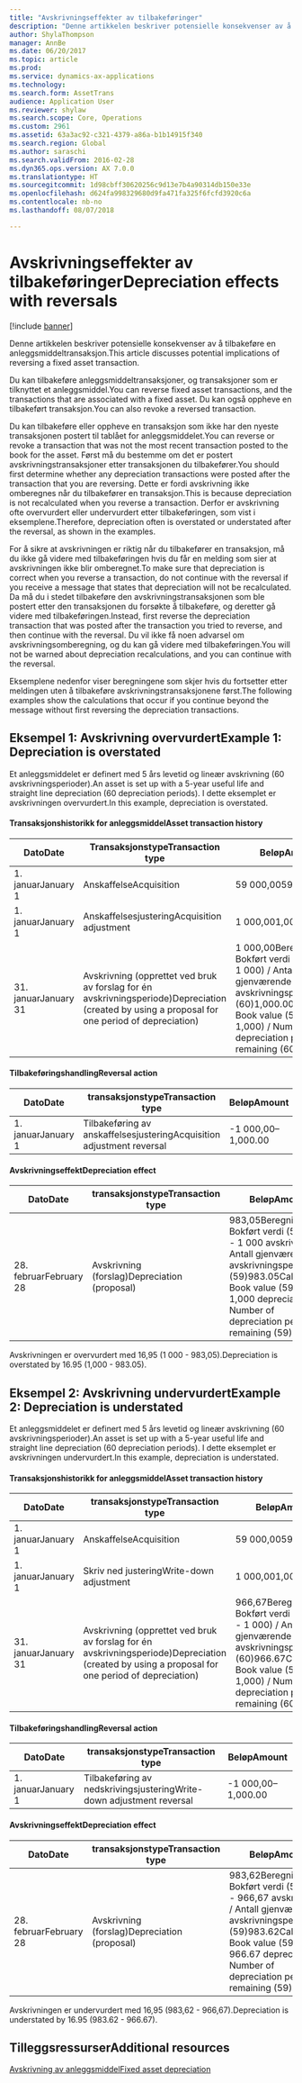 ```yaml
---
title: "Avskrivningseffekter av tilbakeføringer"
description: "Denne artikkelen beskriver potensielle konsekvenser av å tilbakeføre en anleggsmiddeltransaksjon."
author: ShylaThompson
manager: AnnBe
ms.date: 06/20/2017
ms.topic: article
ms.prod: 
ms.service: dynamics-ax-applications
ms.technology: 
ms.search.form: AssetTrans
audience: Application User
ms.reviewer: shylaw
ms.search.scope: Core, Operations
ms.custom: 2961
ms.assetid: 63a3ac92-c321-4379-a86a-b1b14915f340
ms.search.region: Global
ms.author: saraschi
ms.search.validFrom: 2016-02-28
ms.dyn365.ops.version: AX 7.0.0
ms.translationtype: HT
ms.sourcegitcommit: 1d98cbff30620256c9d13e7b4a90314db150e33e
ms.openlocfilehash: d624fa998329680d9fa471fa325f6fcfd3920c6a
ms.contentlocale: nb-no
ms.lasthandoff: 08/07/2018

---
```


# <a name="depreciation-effects-with-reversals"></a><span data-ttu-id="77334-103">Avskrivningseffekter av tilbakeføringer</span><span class="sxs-lookup"><span data-stu-id="77334-103">Depreciation effects with reversals</span></span>

[!include [banner](../includes/banner.md)]

<span data-ttu-id="77334-104">Denne artikkelen beskriver potensielle konsekvenser av å tilbakeføre en anleggsmiddeltransaksjon.</span><span class="sxs-lookup"><span data-stu-id="77334-104">This article discusses potential implications of reversing a fixed asset transaction.</span></span> 

<span data-ttu-id="77334-105">Du kan tilbakeføre anleggsmiddeltransaksjoner, og transaksjoner som er tilknyttet et anleggsmiddel.</span><span class="sxs-lookup"><span data-stu-id="77334-105">You can reverse fixed asset transactions, and the transactions that are associated with a fixed asset.</span></span> <span data-ttu-id="77334-106">Du kan også oppheve en tilbakeført transaksjon.</span><span class="sxs-lookup"><span data-stu-id="77334-106">You can also revoke a reversed transaction.</span></span> 

<span data-ttu-id="77334-107">Du kan tilbakeføre eller oppheve en transaksjon som ikke har den nyeste transaksjonen postert til tablået for anleggsmiddelet.</span><span class="sxs-lookup"><span data-stu-id="77334-107">You can reverse or revoke a transaction that was not the most recent transaction posted to the book for the asset.</span></span> <span data-ttu-id="77334-108">Først må du bestemme om det er postert avskrivningstransaksjoner etter transaksjonen du tilbakefører.</span><span class="sxs-lookup"><span data-stu-id="77334-108">You should first determine whether any depreciation transactions were posted after the transaction that you are reversing.</span></span> <span data-ttu-id="77334-109">Dette er fordi avskrivning ikke omberegnes når du tilbakefører en transaksjon.</span><span class="sxs-lookup"><span data-stu-id="77334-109">This is because depreciation is not recalculated when you reverse a transaction.</span></span> <span data-ttu-id="77334-110">Derfor er avskrivning ofte overvurdert eller undervurdert etter tilbakeføringen, som vist i eksemplene.</span><span class="sxs-lookup"><span data-stu-id="77334-110">Therefore, depreciation often is overstated or understated after the reversal, as shown in the examples.</span></span> 

<span data-ttu-id="77334-111">For å sikre at avskrivningen er riktig når du tilbakefører en transaksjon, må du ikke gå videre med tilbakeføringen hvis du får en melding som sier at avskrivningen ikke blir omberegnet.</span><span class="sxs-lookup"><span data-stu-id="77334-111">To make sure that depreciation is correct when you reverse a transaction, do not continue with the reversal if you receive a message that states that depreciation will not be recalculated.</span></span> <span data-ttu-id="77334-112">Da må du i stedet tilbakeføre den avskrivningstransaksjonen som ble postert etter den transaksjonen du forsøkte å tilbakeføre, og deretter gå videre med tilbakeføringen.</span><span class="sxs-lookup"><span data-stu-id="77334-112">Instead, first reverse the depreciation transaction that was posted after the transaction you tried to reverse, and then continue with the reversal.</span></span> <span data-ttu-id="77334-113">Du vil ikke få noen advarsel om avskrivningsomberegning, og du kan gå videre med tilbakeføringen.</span><span class="sxs-lookup"><span data-stu-id="77334-113">You will not be warned about depreciation recalculations, and you can continue with the reversal.</span></span> 

<span data-ttu-id="77334-114">Eksemplene nedenfor viser beregningene som skjer hvis du fortsetter etter meldingen uten å tilbakeføre avskrivningstransaksjonene først.</span><span class="sxs-lookup"><span data-stu-id="77334-114">The following examples show the calculations that occur if you continue beyond the message without first reversing the depreciation transactions.</span></span>

## <a name="example-1-depreciation-is-overstated"></a><span data-ttu-id="77334-115"> Eksempel 1: Avskrivning overvurdert</span><span class="sxs-lookup"><span data-stu-id="77334-115">Example 1: Depreciation is overstated</span></span>
<span data-ttu-id="77334-116">Et anleggsmiddelet er definert med 5 års levetid og lineær avskrivning (60 avskrivningsperioder).</span><span class="sxs-lookup"><span data-stu-id="77334-116">An asset is set up with a 5-year useful life and straight line depreciation (60 depreciation periods).</span></span> <span data-ttu-id="77334-117">I dette eksemplet er avskrivningen overvurdert.</span><span class="sxs-lookup"><span data-stu-id="77334-117">In this example, depreciation is overstated.</span></span>
#### <a name="asset-transaction-history"></a><span data-ttu-id="77334-118">Transaksjonshistorikk for anleggsmiddel</span><span class="sxs-lookup"><span data-stu-id="77334-118">Asset transaction history</span></span>

| <span data-ttu-id="77334-119">Dato</span><span class="sxs-lookup"><span data-stu-id="77334-119">Date</span></span>       | <span data-ttu-id="77334-120">Transaksjonstype</span><span class="sxs-lookup"><span data-stu-id="77334-120">Transaction type</span></span>                                                          | <span data-ttu-id="77334-121">Beløp</span><span class="sxs-lookup"><span data-stu-id="77334-121">Amount</span></span>                                    |
|------------|---------------------------------------------------------------------------|-------------------------------------------|
| <span data-ttu-id="77334-122">1. januar</span><span class="sxs-lookup"><span data-stu-id="77334-122">January 1</span></span>  | <span data-ttu-id="77334-123">Anskaffelse</span><span class="sxs-lookup"><span data-stu-id="77334-123">Acquisition</span></span>                                                               | <span data-ttu-id="77334-124">59 000,00</span><span class="sxs-lookup"><span data-stu-id="77334-124">59,000.00</span></span>                                 |
| <span data-ttu-id="77334-125">1. januar</span><span class="sxs-lookup"><span data-stu-id="77334-125">January 1</span></span>  | <span data-ttu-id="77334-126">Anskaffelsesjustering</span><span class="sxs-lookup"><span data-stu-id="77334-126">Acquisition adjustment</span></span>                                                    | <span data-ttu-id="77334-127">1 000,00</span><span class="sxs-lookup"><span data-stu-id="77334-127">1,000.00</span></span>                                  |
| <span data-ttu-id="77334-128">31. januar</span><span class="sxs-lookup"><span data-stu-id="77334-128">January 31</span></span> | <span data-ttu-id="77334-129">Avskrivning (opprettet ved bruk av forslag for én avskrivningsperiode)</span><span class="sxs-lookup"><span data-stu-id="77334-129">Depreciation (created by using a proposal for one period of depreciation)</span></span> | <span data-ttu-id="77334-130">1 000,00Beregning: Bokført verdi (59 000 + 1 000) / Antall gjenværende avskrivningsperioder (60)</span><span class="sxs-lookup"><span data-stu-id="77334-130">1,000.00Calculation: Book value (59,000 + 1,000) / Number of depreciation periods remaining (60)</span></span> |

#### <a name="reversal-action"></a><span data-ttu-id="77334-131">Tilbakeføringshandling</span><span class="sxs-lookup"><span data-stu-id="77334-131">Reversal action</span></span>

| <span data-ttu-id="77334-132">Dato</span><span class="sxs-lookup"><span data-stu-id="77334-132">Date</span></span>      | <span data-ttu-id="77334-133">transaksjonstype</span><span class="sxs-lookup"><span data-stu-id="77334-133">Transaction type</span></span>                | <span data-ttu-id="77334-134">Beløp</span><span class="sxs-lookup"><span data-stu-id="77334-134">Amount</span></span>    |
|-----------|---------------------------------|-----------|
| <span data-ttu-id="77334-135">1. januar</span><span class="sxs-lookup"><span data-stu-id="77334-135">January 1</span></span> | <span data-ttu-id="77334-136">Tilbakeføring av anskaffelsesjustering</span><span class="sxs-lookup"><span data-stu-id="77334-136">Acquisition adjustment reversal</span></span> | <span data-ttu-id="77334-137">-1 000,00</span><span class="sxs-lookup"><span data-stu-id="77334-137">–1,000.00</span></span> |

#### <a name="depreciation-effect"></a><span data-ttu-id="77334-138">Avskrivningseffekt</span><span class="sxs-lookup"><span data-stu-id="77334-138">Depreciation effect</span></span>

| <span data-ttu-id="77334-139">Dato</span><span class="sxs-lookup"><span data-stu-id="77334-139">Date</span></span>        | <span data-ttu-id="77334-140">transaksjonstype</span><span class="sxs-lookup"><span data-stu-id="77334-140">Transaction type</span></span>        | <span data-ttu-id="77334-141">Beløp</span><span class="sxs-lookup"><span data-stu-id="77334-141">Amount</span></span>                                                                                |
|-------------|-------------------------|---------------------------------------------------------------------------------------|
| <span data-ttu-id="77334-142">28. februar</span><span class="sxs-lookup"><span data-stu-id="77334-142">February 28</span></span> | <span data-ttu-id="77334-143">Avskrivning (forslag)</span><span class="sxs-lookup"><span data-stu-id="77334-143">Depreciation (proposal)</span></span> | <span data-ttu-id="77334-144">983,05Beregning: Bokført verdi (59 000 - 1 000 avskrivning) / Antall gjenværende avskrivningsperioder (59)</span><span class="sxs-lookup"><span data-stu-id="77334-144">983.05Calculation: Book value (59,000 - 1,000 depreciation) / Number of depreciation periods remaining (59)</span></span> |

<span data-ttu-id="77334-145">Avskrivningen er overvurdert med 16,95 (1 000 - 983,05).</span><span class="sxs-lookup"><span data-stu-id="77334-145">Depreciation is overstated by 16.95 (1,000 - 983.05).</span></span>

## <a name="example-2-depreciation-is-understated"></a><span data-ttu-id="77334-146"> Eksempel 2: Avskrivning undervurdert</span><span class="sxs-lookup"><span data-stu-id="77334-146">Example 2: Depreciation is understated</span></span>
<span data-ttu-id="77334-147">Et anleggsmiddelet er definert med 5 års levetid og lineær avskrivning (60 avskrivningsperioder).</span><span class="sxs-lookup"><span data-stu-id="77334-147">An asset is set up with a 5-year useful life and straight line depreciation (60 depreciation periods).</span></span> <span data-ttu-id="77334-148">I dette eksemplet er avskrivningen undervurdert.</span><span class="sxs-lookup"><span data-stu-id="77334-148">In this example, depreciation is understated.</span></span>
#### <a name="asset-transaction-history"></a><span data-ttu-id="77334-149">Transaksjonshistorikk for anleggsmiddel</span><span class="sxs-lookup"><span data-stu-id="77334-149">Asset transaction history</span></span>

| <span data-ttu-id="77334-150">Dato</span><span class="sxs-lookup"><span data-stu-id="77334-150">Date</span></span>       | <span data-ttu-id="77334-151">transaksjonstype</span><span class="sxs-lookup"><span data-stu-id="77334-151">Transaction type</span></span>                                                          | <span data-ttu-id="77334-152">Beløp</span><span class="sxs-lookup"><span data-stu-id="77334-152">Amount</span></span>                                      |
|------------|---------------------------------------------------------------------------|---------------------------------------------|
| <span data-ttu-id="77334-153">1. januar</span><span class="sxs-lookup"><span data-stu-id="77334-153">January 1</span></span>  | <span data-ttu-id="77334-154">Anskaffelse</span><span class="sxs-lookup"><span data-stu-id="77334-154">Acquisition</span></span>                                                               | <span data-ttu-id="77334-155">59 000,00</span><span class="sxs-lookup"><span data-stu-id="77334-155">59,000.00</span></span>                                   |
| <span data-ttu-id="77334-156">1. januar</span><span class="sxs-lookup"><span data-stu-id="77334-156">January 1</span></span>  | <span data-ttu-id="77334-157">Skriv ned justering</span><span class="sxs-lookup"><span data-stu-id="77334-157">Write-down adjustment</span></span>                                                     | <span data-ttu-id="77334-158">1 000,00</span><span class="sxs-lookup"><span data-stu-id="77334-158">1,000.00</span></span>                                    |
| <span data-ttu-id="77334-159">31. januar</span><span class="sxs-lookup"><span data-stu-id="77334-159">January 31</span></span> | <span data-ttu-id="77334-160">Avskrivning (opprettet ved bruk av forslag for én avskrivningsperiode)</span><span class="sxs-lookup"><span data-stu-id="77334-160">Depreciation (created by using a proposal for one period of depreciation)</span></span> | <span data-ttu-id="77334-161">966,67Beregning: Bokført verdi (59 000 - 1 000) / Antall gjenværende avskrivningsperioder (60)</span><span class="sxs-lookup"><span data-stu-id="77334-161">966.67Calculation: Book value (59,000 - 1,000) / Number of depreciation periods remaining (60)</span></span> |

#### <a name="reversal-action"></a><span data-ttu-id="77334-162">Tilbakeføringshandling</span><span class="sxs-lookup"><span data-stu-id="77334-162">Reversal action</span></span>

| <span data-ttu-id="77334-163">Dato</span><span class="sxs-lookup"><span data-stu-id="77334-163">Date</span></span>      | <span data-ttu-id="77334-164">transaksjonstype</span><span class="sxs-lookup"><span data-stu-id="77334-164">Transaction type</span></span>               | <span data-ttu-id="77334-165">Beløp</span><span class="sxs-lookup"><span data-stu-id="77334-165">Amount</span></span>    |
|-----------|--------------------------------|-----------|
| <span data-ttu-id="77334-166">1. januar</span><span class="sxs-lookup"><span data-stu-id="77334-166">January 1</span></span> | <span data-ttu-id="77334-167">Tilbakeføring av nedskrivingsjustering</span><span class="sxs-lookup"><span data-stu-id="77334-167">Write-down adjustment reversal</span></span> | <span data-ttu-id="77334-168">-1 000,00</span><span class="sxs-lookup"><span data-stu-id="77334-168">–1,000.00</span></span> |

#### <a name="depreciation-effect"></a><span data-ttu-id="77334-169">Avskrivningseffekt</span><span class="sxs-lookup"><span data-stu-id="77334-169">Depreciation effect</span></span>

| <span data-ttu-id="77334-170">Dato</span><span class="sxs-lookup"><span data-stu-id="77334-170">Date</span></span>        | <span data-ttu-id="77334-171">transaksjonstype</span><span class="sxs-lookup"><span data-stu-id="77334-171">Transaction type</span></span>        | <span data-ttu-id="77334-172">Beløp</span><span class="sxs-lookup"><span data-stu-id="77334-172">Amount</span></span>                                                                                       |
|-------------|-------------------------|----------------------------------------------------------------------------------------------|
| <span data-ttu-id="77334-173">28. februar</span><span class="sxs-lookup"><span data-stu-id="77334-173">February 28</span></span> | <span data-ttu-id="77334-174">Avskrivning (forslag)</span><span class="sxs-lookup"><span data-stu-id="77334-174">Depreciation (proposal)</span></span> | <span data-ttu-id="77334-175">983,62Beregning: Bokført verdi (59 000 - 966,67 avskrivning) / Antall gjenværende avskrivningsperioder (59)</span><span class="sxs-lookup"><span data-stu-id="77334-175">983.62Calculation: Book value (59,000 - 966.67 depreciation) / Number of depreciation periods remaining (59)</span></span> |

<span data-ttu-id="77334-176">Avskrivningen er undervurdert med 16,95 (983,62 - 966,67).</span><span class="sxs-lookup"><span data-stu-id="77334-176">Depreciation is understated by 16.95 (983.62 - 966.67).</span></span>



<a name="additional-resources"></a><span data-ttu-id="77334-177">Tilleggsressurser</span><span class="sxs-lookup"><span data-stu-id="77334-177">Additional resources</span></span>
--------

[<span data-ttu-id="77334-178">Avskrivning av anleggsmiddel</span><span class="sxs-lookup"><span data-stu-id="77334-178">Fixed asset depreciation</span></span>](fixed-asset-depreciation.md)




